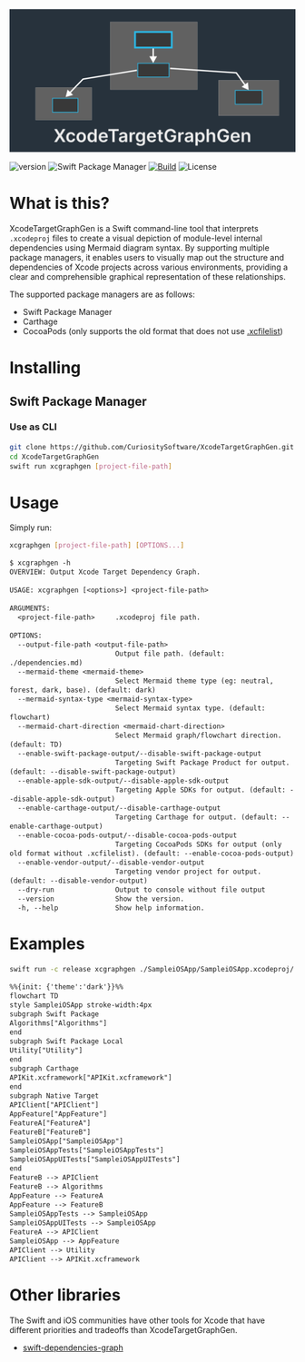 ![](Logo/png/logo.png)

![version](https://img.shields.io/github/v/release/CuriositySoftware/XcodeTargetGraphGen.svg)
![Swift Package Manager](https://img.shields.io/badge/swift%20package%20manager-compatible-brightgreen.svg)
[![Build](https://github.com/CuriositySoftware/XcodeTargetGraphGen/actions/workflows/build-and-test.yml/badge.svg)](https://github.com/CuriositySoftware/XcodeTargetGraphGen/actions/workflows/build-and-test.yml)
![License](https://img.shields.io/badge/License-MIT-yellow.svg)
  
# What is this?

XcodeTargetGraphGen is a Swift command-line tool that interprets `.xcodeproj` files to create a visual depiction of module-level internal dependencies using Mermaid diagram syntax. By supporting multiple package managers, it enables users to visually map out the structure and dependencies of Xcode projects across various environments, providing a clear and comprehensible graphical representation of these relationships.

The supported package managers are as follows:

- Swift Package Manager
- Carthage
- CocoaPods (only supports the old format that does not use [.xcfilelist](https://blog.cocoapods.org/CocoaPods-1.7.0-beta/))

# Installing

## Swift Package Manager

### Use as CLI

```bash
git clone https://github.com/CuriositySoftware/XcodeTargetGraphGen.git
cd XcodeTargetGraphGen
swift run xcgraphgen [project-file-path]
```

# Usage

Simply run:

```bash
xcgraphgen [project-file-path] [OPTIONS...] 
```

```
$ xcgraphgen -h
OVERVIEW: Output Xcode Target Dependency Graph.

USAGE: xcgraphgen [<options>] <project-file-path>

ARGUMENTS:
  <project-file-path>     .xcodeproj file path.

OPTIONS:
  --output-file-path <output-file-path>
                          Output file path. (default: ./dependencies.md)
  --mermaid-theme <mermaid-theme>
                          Select Mermaid theme type (eg: neutral, forest, dark, base). (default: dark)
  --mermaid-syntax-type <mermaid-syntax-type>
                          Select Mermaid syntax type. (default: flowchart)
  --mermaid-chart-direction <mermaid-chart-direction>
                          Select Mermaid graph/flowchart direction. (default: TD)
  --enable-swift-package-output/--disable-swift-package-output
                          Targeting Swift Package Product for output. (default: --disable-swift-package-output)
  --enable-apple-sdk-output/--disable-apple-sdk-output
                          Targeting Apple SDKs for output. (default: --disable-apple-sdk-output)
  --enable-carthage-output/--disable-carthage-output
                          Targeting Carthage for output. (default: --enable-carthage-output)
  --enable-cocoa-pods-output/--disable-cocoa-pods-output
                          Targeting CocoaPods SDKs for output (only old format without .xcfilelist). (default: --enable-cocoa-pods-output)
  --enable-vendor-output/--disable-vendor-output
                          Targeting vendor project for output. (default: --disable-vendor-output)
  --dry-run               Output to console without file output
  --version               Show the version.
  -h, --help              Show help information.
```

# Examples

```bash
swift run -c release xcgraphgen ./SampleiOSApp/SampleiOSApp.xcodeproj/
```

```mermaid
%%{init: {'theme':'dark'}}%%
flowchart TD
style SampleiOSApp stroke-width:4px
subgraph Swift Package
Algorithms["Algorithms"]
end
subgraph Swift Package Local
Utility["Utility"]
end
subgraph Carthage
APIKit.xcframework["APIKit.xcframework"]
end
subgraph Native Target
APIClient["APIClient"]
AppFeature["AppFeature"]
FeatureA["FeatureA"]
FeatureB["FeatureB"]
SampleiOSApp["SampleiOSApp"]
SampleiOSAppTests["SampleiOSAppTests"]
SampleiOSAppUITests["SampleiOSAppUITests"]
end
FeatureB --> APIClient
FeatureB --> Algorithms
AppFeature --> FeatureA
AppFeature --> FeatureB
SampleiOSAppTests --> SampleiOSApp
SampleiOSAppUITests --> SampleiOSApp
FeatureA --> APIClient
SampleiOSApp --> AppFeature
APIClient --> Utility
APIClient --> APIKit.xcframework
```

# Other libraries

The Swift and iOS communities have other tools for Xcode that have different priorities and tradeoffs than XcodeTargetGraphGen.

- [swift-dependencies-graph](https://github.com/Ryu0118/swift-dependencies-graph)
